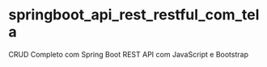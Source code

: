 # springboot_api_rest_restful_com_tela
CRUD Completo com Spring Boot  REST API com JavaScript e Bootstrap
